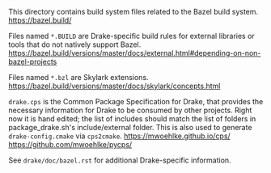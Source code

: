 
This directory contains build system files related to the Bazel build system.
  https://bazel.build/

Files named `*.BUILD` are Drake-specific build rules for external libraries or
tools that do not natively support Bazel.
  https://bazel.build/versions/master/docs/external.html#depending-on-non-bazel-projects

Files named `*.bzl` are Skylark extensions.
  https://bazel.build/versions/master/docs/skylark/concepts.html

`drake.cps` is the Common Package Specification for Drake, that provides the
necessary information for Drake to be consumed by other projects. Right now it
is hand edited; the list of includes should match the list of folders in
package_drake.sh's include/external folder. This is also used to generate
`drake-config.cmake` via `cps2cmake`.
  https://mwoehlke.github.io/cps/
  https://github.com/mwoehlke/pycps/

See `drake/doc/bazel.rst` for additional Drake-specific information.
